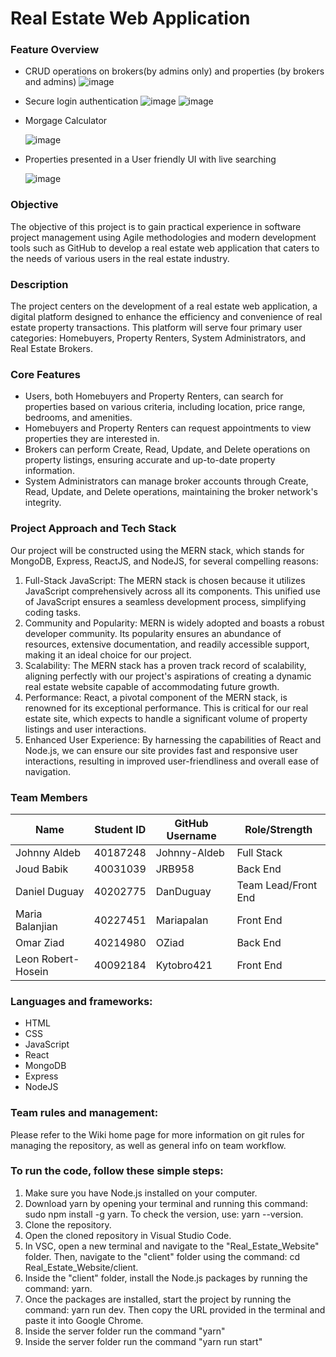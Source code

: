 # Real Estate Web Application

### Feature Overview


* CRUD operations on brokers(by admins only) and properties (by brokers and admins) ![image](https://github.com/DanDuguay/LOJMJD-soen341projectF2023/assets/104799539/00b6e049-9de6-41bf-95d0-a5e7650c2251)


* Secure login authentication ![image](https://github.com/DanDuguay/LOJMJD-soen341projectF2023/assets/104799539/a119b780-d264-4465-98b1-8d9071cb7ef6) ![image](https://github.com/DanDuguay/LOJMJD-soen341projectF2023/assets/104799539/14480dd2-f51c-4749-95a9-acd3db4f5d04)

* Morgage Calculator

     ![image](https://github.com/DanDuguay/LOJMJD-soen341projectF2023/assets/104799539/7e87ad97-ce7c-4172-b1c6-5208b6bffcc9)

* Properties presented in a User friendly UI with live searching

     ![image](https://github.com/DanDuguay/LOJMJD-soen341projectF2023/assets/104799539/caf5b73c-0cf4-4ef7-bc40-783a9e6564cf)

### Objective
The objective of this project is to gain practical experience in software project management using Agile methodologies and modern development tools such as GitHub to develop a real estate web application that caters to the needs of various users in the real estate industry.

### Description

The project centers on the development of a real estate web application, a digital platform designed to enhance the efficiency and convenience of real estate property transactions. This platform will serve four primary user categories: Homebuyers, Property Renters, System Administrators, and Real Estate Brokers.

### Core Features

-	Users, both Homebuyers and Property Renters, can search for properties based on various criteria, including location, price range, bedrooms, and amenities.
-	Homebuyers and Property Renters can request appointments to view properties they are interested in.
-	Brokers can perform Create, Read, Update, and Delete operations on property listings, ensuring accurate and up-to-date property information.
-	System Administrators can manage broker accounts through Create, Read, Update, and Delete operations, maintaining the broker network's integrity.


### Project Approach and Tech Stack

Our project will be constructed using the MERN stack, which stands for MongoDB, Express, ReactJS, and NodeJS, for several compelling reasons:

1. Full-Stack JavaScript: The MERN stack is chosen because it utilizes JavaScript comprehensively across all its components. This unified use of JavaScript ensures a seamless development process, simplifying coding tasks.
2. Community and Popularity: MERN is widely adopted and boasts a robust developer community. Its popularity ensures an abundance of resources, extensive documentation, and readily accessible support, making it an ideal choice for our project.
3.	Scalability: The MERN stack has a proven track record of scalability, aligning perfectly with our project's aspirations of creating a dynamic real estate website capable of accommodating future growth.
4.	Performance: React, a pivotal component of the MERN stack, is renowned for its exceptional performance. This is critical for our real estate site, which expects to handle a significant volume of property listings and user interactions.
5.	Enhanced User Experience: By harnessing the capabilities of React and Node.js, we can ensure our site provides fast and responsive user interactions, resulting in improved user-friendliness and overall ease of navigation.

### Team Members

| Name                   | Student ID | GitHub Username | Role/Strength   |
| ------------------------ | ------------ | ----------------- | ----------------- |
|Johnny Aldeb | 40187248  |Johnny-Aldeb | Full Stack
|Joud Babik |40031039 | JRB958| Back End
|Daniel Duguay| 40202775| DanDuguay | Team Lead/Front End|
|Maria Balanjian|40227451|Mariapalan | Front End
|Omar Ziad| 40214980| OZiad|Back End
|Leon Robert-Hosein|40092184|Kytobro421|Front End



### Languages and frameworks:
-	HTML
- CSS
-	JavaScript
- React
-	MongoDB
-	Express
-	NodeJS

### Team rules and management:

Please refer to the Wiki home page for more information on git rules for managing the repository, as well as general info on team workflow.

### To run the code, follow these simple steps:

1. Make sure you have Node.js installed on your computer.
2. Download yarn by opening your terminal and running this command: sudo npm install -g yarn. To check the version, use: yarn --version.
3. Clone the repository.
4. Open the cloned repository in Visual Studio Code.
5. In VSC, open a new terminal and navigate to the "Real_Estate_Website" folder. Then, navigate to the "client" folder using the command: cd Real_Estate_Website/client.
6. Inside the "client" folder, install the Node.js packages by running the command: yarn.
7. Once the packages are installed, start the project by running the command: yarn run dev. Then copy the URL provided in the terminal and paste it into Google Chrome.
8. Inside the server folder run the command "yarn" 
9. Inside the server folder run the command "yarn run start"
